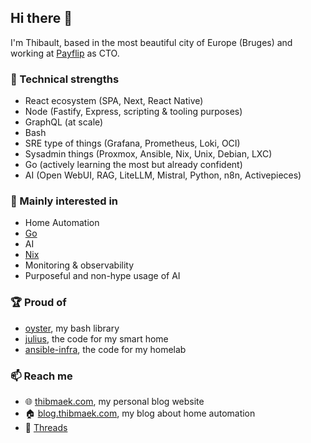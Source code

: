 ## Hi there 👋

I'm Thibault, based in the most beautiful city of Europe (Bruges) and working at [Payflip](payflip.be) as CTO.

### 💪 Technical strengths

- React ecosystem (SPA, Next, React Native)
- Node (Fastify, Express, scripting & tooling purposes)
- GraphQL (at scale)
- Bash
- SRE type of things (Grafana, Prometheus, Loki, OCI)
- Sysadmin things (Proxmox, Ansible, Nix, Unix, Debian, LXC)
- Go (actively learning the most but already confident)
- AI (Open WebUI, RAG, LiteLLM, Mistral, Python, n8n, Activepieces)

### 🌱 Mainly interested in
- Home Automation
- [Go](https://github.com/thibmaek?tab=repositories&q=&type=&language=go&sort=)
- AI
- [Nix](https://github.com/thibmaek/nix-config-macos)
- Monitoring & observability
- Purposeful and non-hype usage of AI

### 🏆 Proud of
- [oyster](https://github.com/thibmaek/oyster), my bash library
- [julius](https://github.com/thibmaek/julius), the code for my smart home
- [ansible-infra](https://github.com/thibmaek/ansible-infra), the code for my homelab

### 📫 Reach me

- 🌐 [thibmaek.com](https://thibmaek.com), my personal blog website
- 🏠 [blog.thibmaek.com](https://blog.thibmaek.com), my blog about home automation
- 🧵 [Threads](https://www.threads.net/@thibmaek)
